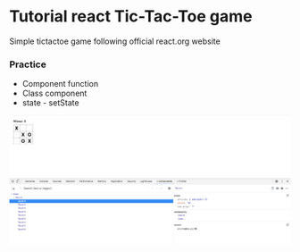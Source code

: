 # Tutorial react Tic-Tac-Toe game
 Simple tictactoe game following official react.org website

### Practice

* Component function
* Class component
* state - setState

![ScreenShot](./src/screenTic.png)